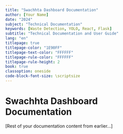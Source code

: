 ```yaml
---
title: "Swachhta Dashboard Documentation"
author: [Your Name]
date: "2024"
subject: "Technical Documentation"
keywords: [Waste Detection, YOLO, React, Flask]
subtitle: "Technical Documentation and User Guide"
lang: "en"
titlepage: true
titlepage-color: "1E90FF"
titlepage-text-color: "FFFFFF"
titlepage-rule-color: "FFFFFF"
titlepage-rule-height: 2
book: true
classoption: oneside
code-block-font-size: \scriptsize
---
```


# Swachhta Dashboard Documentation

[Rest of your documentation content from earlier...]

